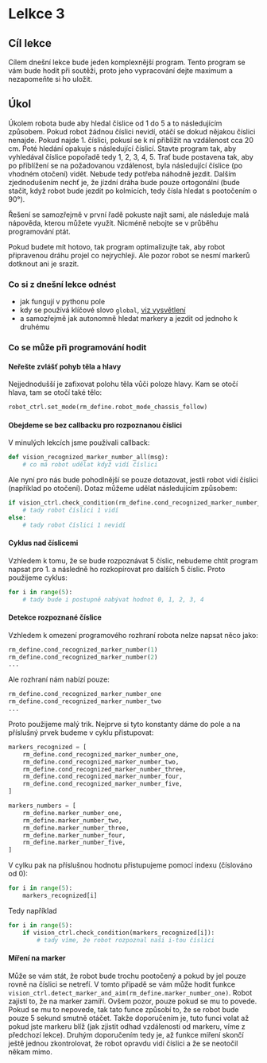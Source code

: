 # Lelkce 3

## Cíl lekce

Cílem dnešní lekce bude jeden komplexnější program. Tento program se vám bude hodit při soutěži, proto jeho vypracování dejte maximum a nezapomeňte si ho uložit.

## Úkol

Úkolem robota bude aby hledal číslice od 1 do 5 a to následujícím způsobem. Pokud robot žádnou číslici nevidí, otáčí se dokud nějakou číslici nenajde. Pokud najde 1. číslici, pokusí se k ní přiblížit na vzdálenost cca 20 cm. Poté hledání opakuje s následující číslicí. Stavte program tak, aby vyhledával číslice popořadě tedy 1, 2, 3, 4, 5. Trať bude postavena tak, aby po přiblížení se na požadovanou vzdálenost, byla následující číslice (po vhodném otočení) vidět. Nebude tedy potřeba náhodně jezdit. Dalším zjednodušením nechť je, že jízdní dráha bude pouze ortogonální (bude stačit, když robot bude jezdit po kolmicích, tedy čísla hledat s pootočením o 90°).

Řešení se samozřejmě v první řadě pokuste najít sami, ale následuje malá nápověda, kterou můžete využít. Nicméně nebojte se v průběhu programování ptát.

Pokud budete mít hotovo, tak program optimalizujte tak, aby robot připravenou dráhu projel co nejrychleji. Ale pozor robot se nesmí markerů dotknout ani je srazit.

### Co si z dnešní lekce odnést

- jak fungují v pythonu pole
- kdy se používá klíčové slovo `global`, [viz vysvětlení](https://www.programiz.com/python-programming/global-keyword)
- a samozřejmě jak autonomně hledat markery a jezdit od jednoho k druhému

<div style="page-break-after: always;"></div>

### Co se může při programování hodit

#### Neřešte zvlášť pohyb těla a hlavy

Nejjednodušší je zafixovat polohu těla vůči poloze hlavy. Kam se otočí hlava, tam se otočí také tělo:

```python
robot_ctrl.set_mode(rm_define.robot_mode_chassis_follow)
```

#### Obejdeme se bez callbacku pro rozpoznanou číslici

V minulých lekcích jsme používali callback:

```python
def vision_recognized_marker_number_all(msg):
    # co má robot udělat když vidí číslici
```

Ale nyní pro nás bude pohodlnější se pouze dotazovat, jestli robot vidí číslici (například po otočení). Dotaz můžeme udělat následujícím způsobem:

```python
if vision_ctrl.check_condition(rm_define.cond_recognized_marker_number_one):
    # tady robot číslici 1 vidí
else:
    # tady robot číslici 1 nevidí
```

#### Cyklus nad číslicemi

Vzhledem k tomu, že se bude rozpoznávat 5 číslic, nebudeme chtít program napsat pro 1. a následně ho rozkopírovat pro dalších 5 číslic. Proto použijeme cyklus:

```python
for i in range(5):
    # tady bude i postupně nabývat hodnot 0, 1, 2, 3, 4
```

#### Detekce rozpoznané číslice

Vzhledem k omezení programového rozhraní robota nelze napsat něco jako:

```python
rm_define.cond_recognized_marker_number(1)
rm_define.cond_recognized_marker_number(2)
...
```

Ale rozhraní nám nabízí pouze:

```python
rm_define.cond_recognized_marker_number_one
rm_define.cond_recognized_marker_number_two
...
```

Proto použijeme malý trik. Nejprve si tyto konstanty dáme do pole a na příslušný prvek budeme v cyklu přistupovat:

```python
markers_recognized = [
    rm_define.cond_recognized_marker_number_one,
    rm_define.cond_recognized_marker_number_two,
    rm_define.cond_recognized_marker_number_three,
    rm_define.cond_recognized_marker_number_four,
    rm_define.cond_recognized_marker_number_five,
]

markers_numbers = [
    rm_define.marker_number_one,
    rm_define.marker_number_two,
    rm_define.marker_number_three,
    rm_define.marker_number_four,
    rm_define.marker_number_five,
]
```

V cylku pak na příslušnou hodnotu přistupujeme pomocí indexu (číslováno od 0):

```python
for i in range(5):
    markers_recognized[i]
```

Tedy například

```python
for i in range(5):
    if vision_ctrl.check_condition(markers_recognized[i]):
        # tady víme, že robot rozpoznal naši i-tou číslici

```

#### Míření na marker

Může se vám stát, že robot bude trochu pootočený a pokud by jel pouze rovně na číslici se netrefí. V tomto případě se vám může hodit funkce `vision_ctrl.detect_marker_and_aim(rm_define.marker_number_one)`. Robot zajistí to, že na marker zamíří. Ovšem pozor, pouze pokud se mu to povede. Pokud se mu to nepovede, tak tato funce způsobí to, že se robot bude pouze 5 sekund smutně otáčet. Takže doporučením je, tuto funci volat až pokud jste markeru blíž (jak zjistit odhad vzdálenosti od markeru, víme z předchozí lekce). Druhým doporučením tedy je, až funkce míření skončí ještě jednou zkontrolovat, že robot opravdu vidí číslici a že se neotočil někam mimo.
